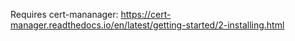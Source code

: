 Requires cert-mananager: https://cert-manager.readthedocs.io/en/latest/getting-started/2-installing.html
